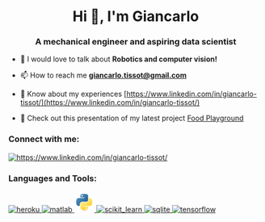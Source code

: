 <h1 align="center">Hi 👋, I'm Giancarlo</h1>
<h3 align="center">A mechanical engineer and aspiring data scientist</h3>

- 💬 I would love to talk about **Robotics and computer vision!**

- 📫 How to reach me **giancarlo.tissot@gmail.com**

- 📄 Know about my experiences [https://www.linkedin.com/in/giancarlo-tissot/](https://www.linkedin.com/in/giancarlo-tissot/)

- 🔭 Check out this presentation of my latest project [Food Playground](https://youtu.be/bbIg6bBUkaE?t=290)

<h3 align="left">Connect with me:</h3>
<p align="left">
<a href="https://linkedin.com/in/https://www.linkedin.com/in/giancarlo-tissot/" target="blank"><img align="center" src="https://cdn.jsdelivr.net/npm/simple-icons@3.0.1/icons/linkedin.svg" alt="https://www.linkedin.com/in/giancarlo-tissot/" height="30" width="40" /></a>
</p>

<h3 align="left">Languages and Tools:</h3>
<p align="left"> <a href="https://heroku.com" target="_blank"> <img src="https://www.vectorlogo.zone/logos/heroku/heroku-icon.svg" alt="heroku" width="40" height="40"/> </a> <a href="https://www.mathworks.com/" target="_blank"> <img src="https://raw.githubusercontent.com/simple-icons/simple-icons/master/icons/mathworks.svg" alt="matlab" width="40" height="40"/> </a> <a href="https://www.python.org" target="_blank"> <img src="https://raw.githubusercontent.com/devicons/devicon/master/icons/python/python-original.svg" alt="python" width="40" height="40"/> </a> <a href="https://scikit-learn.org/" target="_blank"> <img src="https://upload.wikimedia.org/wikipedia/commons/0/05/Scikit_learn_logo_small.svg" alt="scikit_learn" width="40" height="40"/> </a> <a href="https://www.sqlite.org/" target="_blank"> <img src="https://www.vectorlogo.zone/logos/sqlite/sqlite-icon.svg" alt="sqlite" width="40" height="40"/> </a> <a href="https://www.tensorflow.org" target="_blank"> <img src="https://www.vectorlogo.zone/logos/tensorflow/tensorflow-icon.svg" alt="tensorflow" width="40" height="40"/> </a> </p>
